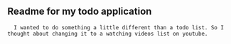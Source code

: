 ## Readme for my todo application

```
  I wanted to do something a little different than a todo list. So I thought about changing it to a watching videos list on youtube.
```